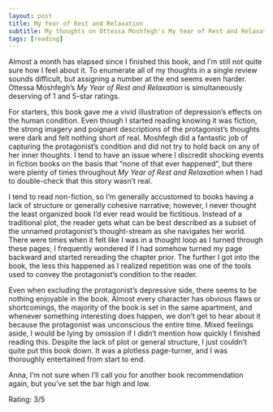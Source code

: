 ```yaml
---
layout: post
title: My Year of Rest and Relaxation
subtitle: My thoughts on Ottessa Moshfegh's My Year of Rest and Relaxation
tags: [reading]
---
```


Almost a month has elapsed since I finished this book, and I’m still not quite sure how I feel about it. To enumerate all of my thoughts in a single review sounds difficult, but assigning a number at the end seems even harder. Ottessa Moshfegh’s *My Year of Rest and Relaxation* is simultaneously deserving of 1 and 5-star ratings.

For starters, this book gave me a vivid illustration of depression’s effects on the human condition. Even though I started reading knowing it was fiction, the strong imagery and poignant descriptions of the protagonist’s thoughts were dark and felt nothing short of real. Moshfegh did a fantastic job of capturing the protagonist’s condition and did not try to hold back on any of her inner thoughts. I tend to have an issue where I discredit shocking events in fiction books on the basis that “none of that ever happened”, but there were plenty of times throughout *My Year of Rest and Relaxation* when I had to double-check that this story wasn’t real.

I tend to read non-fiction, so I’m generally accustomed to books having a lack of structure or generally cohesive narrative; however, I never thought the least organized book I’d ever read would be fictitious. Instead of a traditional plot, the reader gets what can be best described as a subset of the unnamed protagonist’s thought-stream as she navigates her world. There were times when it felt like I was in a thought loop as I turned through these pages; I frequently wondered if I had somehow turned my page backward and started rereading the chapter prior. The further I got into the book, the less this happened as I realized repetition was one of the tools used to convey the protagonist’s condition to the reader.

Even when excluding the protagonist’s depressive side, there seems to be nothing enjoyable in the book. Almost every character has obvious flaws or shortcomings, the majority of the book is set in the same apartment, and whenever something interesting does happen, we don’t get to hear about it because the protagonist was unconscious the entire time. Mixed feelings aside, I would be lying by omission if I didn’t mention how quickly I finished reading this. Despite the lack of plot or general structure, I just couldn’t quite put this book down. It was a plotless page-turner, and I was thoroughly entertained from start to end. 

Anna, I’m not sure when I’ll call you for another book recommendation again, but you’ve set the bar high and low.

Rating: 3/5
